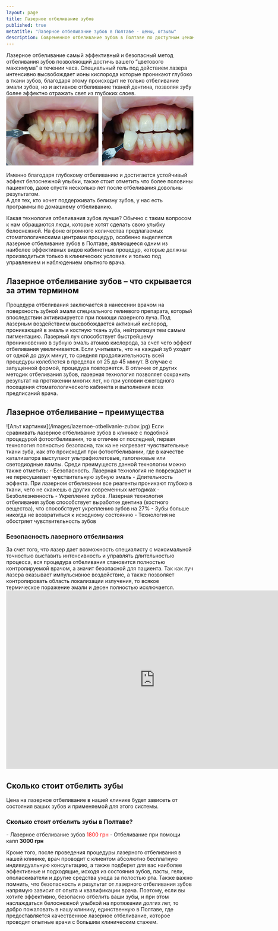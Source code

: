 ```yaml
---
layout: page
title: Лазерное отбеливание зубов
published: true
metatitle: "Лазерное отбеливание зубов в Полтаве - цены, отзывы"
description: Современное отбеливание зубов в Полтаве по доступным ценам. Попробуйте бережное лезерное отбеливание зубов в нашей стоматологии.
---
```

Лазерное отбеливание самый эффективный и безопасный метод отбеливания зубов позволяющий достичь вашего “цветового максимума” в течении часа. Специальный гель под действием лазера интенсивно высвобождает ионы кислорода которые проникают глубоко в ткани зубов, благодаря этому происходит не только отбеливание эмали зубов, но и активное отбеливание тканей дентина, позволяя зубу более эффектно отражать свет из глубоких слоев.
<span class="image right">![Лазерное отбеливание зубов до и после](/images/lazernoe-otbelivanie-do-posle.jpg)</span>

Именно благодаря глубокому отбеливанию и достигается устойчивый эффект белоснежной улыбки, также стоит отметить что более половины пациентов, даже спустя несколько лет после отбеливания довольны результатом.  
А для тех, кто хочет поддерживать белизну зубов, у нас есть программы по домашнему отбеливанию.

Какая технология отбеливания зубов лучше? Обычно с таким вопросом к нам обращаются люди, которые хотят сделать свою улыбку белоснежной. 
На фоне огромного количества предлагаемых стоматологическими центрами процедур, особенно выделяется лазерное отбеливание зубов в Полтаве, являющееся одним из наиболее эффективных видов кабинетных процедур, которые должны производиться только в клинических условиях и только под управлением и наблюдением опытного врача.
<h2> Лазерное отбеливание зубов – что скрывается за этим термином</h2>
Процедура отбеливания заключается в нанесении врачом на поверхность зубной эмали специального гелиевого препарата, который впоследствии активизируется при помощи лазерного луча. Под лазерным воздействием высвобождается активный кислород, проникающий в эмаль и костную ткань зуба, нейтрализуя тем самым пигментацию. Лазерный луч способствует быстрейшему проникновению в зубную эмаль атомов кислорода, за счет чего эффект отбеливания увеличивается.  
Если учитывать, что на каждый зуб уходит от одной до двух минут, то средняя продолжительность всей процедуры колеблется в пределах от 25 до 45 минут. В случае с запущенной формой, процедура повторяется. В отличие от других методик отбеливания зубов, лазерная технология позволяет сохранить результат на протяжении многих лет, но при условии ежегодного посещения стоматологического кабинета и выполнения всех предписаний врача.

<h2>Лазерное отбеливание – преимущества</h2>
<span class="image left">![Альт картинки](/images/lazernoe-otbelivanie-zubov.jpg)</span>
Если сравнивать лазерное отбеливание зубов в клинике с подобной процедурой фотоотбеливания, то в отличие от последней, первая технология полностью безопасна, так ка не нагревает чувствительные ткани зуба, как это происходит при фотоотбеливании, где в качестве катализатора выступают ультрафиолетовые, галогеновые или светодиодные лампы. Среди преимуществ данной технологии можно также отметить:
- Безопасность. Лазерная технология не повреждает и не пересушивает чувствительную зубную эмаль
- Длительность эффекта. При лазерном отбеливании все реагенты проникают глубоко в ткани, чего не скажешь о других современных методиках
- Безболезненность
- Укрепление зубов. Лазерная технология отбеливания зубов способствует выработке дентина (костного вещества), что способствует укреплению зубов на 27%
- Зубы больше никогда не возвратиться к исходному состоянию
- Технология не обостряет чувствительность зубов


<h3>Безопасность лазерного отбеливания</h3>
За счет того, что лазер дает возможность специалисту с максимальной точностью выставить интенсивность и управлять длительностью процесса, вся процедура отбеливания становится полностью контролируемой врачом, а значит безопасной для пациента. Так как луч лазера оказывает  импульсивное воздействие, а также позволяет контролировать область локализации излучения, то всякое термическое поражение эмали и десен полностью исключается.
<iframe width="800" height="480" src="https://www.youtube.com/embed/LqAql--BRtg" frameborder="0" allowfullscreen></iframe>
<h2>Сколько стоит отбелить зубы</h2>
Цена на лазерное отбеливание в нашей клинике будет зависеть от состояния ваших зубов и применяемой для этого системы. 
<h3>Сколько стоит отбелить зубы в Полтаве?</h3>
- Лазерное отбеливание зубов	<font color="red">1800 грн</font>
- Отбеливание при помощи капп	<strong>3000 грн</strong>

Кроме того, после проведения процедуры лазерного отбеливания в нашей клинике, врач проводит с клиентом абсолютно бесплатную индивидуальную консультацию, а также подберет для вас наиболее эффективные и подходящие, исходя из состояния зубов, пасты, гели, ополаскиватели и другие средства ухода за полостью рта.
Также важно помнить, что безопасность и результат от лазерного отбеливания зубов напрямую зависит от опыта и квалификации врача. Поэтому, если вы хотите эффективно, безопасно отбелить ваши зубы, и при этом наслаждаться белоснежной улыбкой на протяжении долгих лет, то добро пожаловать в нашу клинику, единственную в Полтаве, где предоставляется качественное лазерное отбеливание, которое проводят опытные врачи с большим клиническим стажем.
